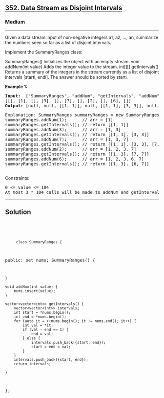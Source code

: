 
<h2><a href="https://leetcode.com/problems/sum-of-even-numbers-after-queries/">352. Data Stream as Disjoint Intervals</a></h2>
<h3>Medium</h3>
<hr>
<div><p>
 
Given a data stream input of non-negative integers a1, a2, ..., an, summarize the numbers seen so far as a list of disjoint intervals.

Implement the SummaryRanges class:

SummaryRanges() Initializes the object with an empty stream.
void addNum(int value) Adds the integer value to the stream.
int[][] getIntervals() Returns a summary of the integers in the stream currently as a list of disjoint intervals [starti, endi]. The answer should be sorted by starti.
 
</p>


<p><strong>Example 1:</strong></p>
<pre><strong>Input:</strong>  ["SummaryRanges", "addNum", "getIntervals", "addNum", "getIntervals", "addNum", "getIntervals", "addNum", "getIntervals", "addNum", "getIntervals"]
[[], [1], [], [3], [], [7], [], [2], [], [6], []]
<strong>Output:</strong> [null, null, [[1, 1]], null, [[1, 1], [3, 3]], null, [[1, 1], [3, 3], [7, 7]], null, [[1, 3], [7, 7]], null, [[1, 3], [6, 7]]]
</pre>
<pre>
Explanation: SummaryRanges summaryRanges = new SummaryRanges();
summaryRanges.addNum(1);      // arr = [1]
summaryRanges.getIntervals(); // return [[1, 1]]
summaryRanges.addNum(3);      // arr = [1, 3]
summaryRanges.getIntervals(); // return [[1, 1], [3, 3]]
summaryRanges.addNum(7);      // arr = [1, 3, 7]
summaryRanges.getIntervals(); // return [[1, 1], [3, 3], [7, 7]]
summaryRanges.addNum(2);      // arr = [1, 2, 3, 7]
summaryRanges.getIntervals(); // return [[1, 3], [7, 7]]
summaryRanges.addNum(6);      // arr = [1, 2, 3, 6, 7]
summaryRanges.getIntervals(); // return [[1, 3], [6, 7]]
  </pre>
  


Constraints:
<pre>
0 <= value <= 104
At most 3 * 104 calls will be made to addNum and getIntervals.
</pre>
<hr>
 <h2><strong><b>Solution</b></strong></h2>
 <br>
 <pre>
 
         class SummaryRanges {
public:
    set<int> nums;
    SummaryRanges() {
        
    }
    
    void addNum(int value) {
        nums.insert(value);
    }
    
    vector<vector<int>> getIntervals() {
        vector<vector<int>> intervals;
        int start = *nums.begin();
        int end = *nums.begin();
        for (auto it = ++nums.begin(); it != nums.end(); it++) {
            int val = *it;
            if (val - end == 1) {
                end = val;
            } else {
                intervals.push_back({start, end});
                start = end = val;
            }
        }
        intervals.push_back({start, end});
        return intervals;
        
    }
};


          
 </pre>

